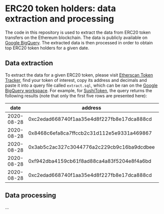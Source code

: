 # ERC20 token holders: data extraction and processing

The code in this repository is used to extract the data from ERC20 token transfers on the Ethereum 
blockchain. The data is publicly available on 
[Google BigQuery](https://bigquery.cloud.google.com/dataset/bigquery-public-data:crypto_ethereum).
The extracted data is then processed in order to obtain top ERC20 token holders for a given date.

## Data extraction

To extract the data for a given ERC20 token, please visit 
[Etherscan Token Tracker](https://etherscan.io/tokens), find your token of interest, copy its address 
and decimals and paste it into a query file called ````extract.sql````, which can be ran on the 
[Google BigQuery workspace](https://console.cloud.google.com/bigquery). For example, for 
[SushiToken](https://etherscan.io/token/0x6b3595068778dd592e39a122f4f5a5cf09c90fe2), the query returns 
the following results (note that only the first five rows are presented here):

| date       | address                                    | value              |
| ---------- | ------------------------------------------ | ------------------ |
| 2020-08-28 | 0xc2edad668740f1aa35e4d8f227fb8e17dca888cd | 500.0              |
| 2020-08-28 | 0x8468c6efa8ca7ffccb2c31d112e5e9331a469867 | 316.6713034408554  |
| 2020-08-28 | 0x3ab5c2ac327c3044776a2c229cb9c16ba9dcdbee | 124.00870068571557 |
| 2020-08-28 | 0xf942dba4159cb61f8ad88ca4a83f5204e8f4a6bd | 42.857142857142854 |
| 2020-08-28 | 0xc2edad668740f1aa35e4d8f227fb8e17dca888cd | 1285.7142857142858 |

## Data processing

...
